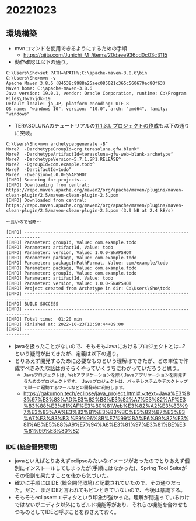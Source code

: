 # 20221023
## 環境構築
- mvnコマンドを使用できるようにするための手順
  -  https://qiita.com/Junichi_M_/items/20daee936cd0c03c3115
- 動作確認は以下の通り。

```
C:\Users\Sho>set PATH=%PATH%;C:\apache-maven-3.8.6\bin
C:\Users\Sho>mvn -v
Apache Maven 3.8.6 (84538c9988a25aec085021c365c560670ad80f63)
Maven home: C:\apache-maven-3.8.6
Java version: 19.0.1, vendor: Oracle Corporation, runtime: C:\Program Files\Java\jdk-19
Default locale: ja_JP, platform encoding: UTF-8
OS name: "windows 10", version: "10.0", arch: "amd64", family: "windows"
```

- TERASOLUNAのチュートリアルの[11.1.3.1. プロジェクトの作成](http://terasolunaorg.github.io/guideline/current/ja/Tutorial/TutorialTodo.html#id12)も以下の通りに突破。

```
C:\Users\Sho>mvn archetype:generate -B^
More?  -DarchetypeGroupId=org.terasoluna.gfw.blank^
More?  -DarchetypeArtifactId=terasoluna-gfw-web-blank-archetype^
More?  -DarchetypeVersion=5.7.1.SP1.RELEASE^
More?  -DgroupId=com.example.todo^
More?  -DartifactId=todo^
More?  -Dversion=1.0.0-SNAPSHOT
[INFO] Scanning for projects...
[INFO] Downloading from central: https://repo.maven.apache.org/maven2/org/apache/maven/plugins/maven-clean-plugin/2.5/maven-clean-plugin-2.5.pom
[INFO] Downloaded from central: https://repo.maven.apache.org/maven2/org/apache/maven/plugins/maven-clean-plugin/2.5/maven-clean-plugin-2.5.pom (3.9 kB at 2.4 kB/s)

～長いので省略～

[INFO] ----------------------------------------------------------------------------
[INFO] Parameter: groupId, Value: com.example.todo
[INFO] Parameter: artifactId, Value: todo
[INFO] Parameter: version, Value: 1.0.0-SNAPSHOT
[INFO] Parameter: package, Value: com.example.todo
[INFO] Parameter: packageInPathFormat, Value: com/example/todo
[INFO] Parameter: package, Value: com.example.todo
[INFO] Parameter: groupId, Value: com.example.todo
[INFO] Parameter: artifactId, Value: todo
[INFO] Parameter: version, Value: 1.0.0-SNAPSHOT
[INFO] Project created from Archetype in dir: C:\Users\Sho\todo
[INFO] ------------------------------------------------------------------------
[INFO] BUILD SUCCESS
[INFO] ------------------------------------------------------------------------
[INFO] Total time:  01:20 min
[INFO] Finished at: 2022-10-23T10:58:44+09:00
[INFO] ------------------------------------------------------------------------
```

- javaを扱ったことがないので、そもそもJavaにおけるプロジェクトとは...?という疑問が出てきたが、定義は以下の通り。
- とりあえず開発するために必要なものという理解はできたが、どの単位で作成すべきみたな話はおそらくやっていくうちにわかっていだろうと思う。
  - `Javaプロジェクトは、Webアプリケーションを除くJavaアプリケーションを開発するためのプロジェクトです。 Javaプロジェクトは、バッチシステムやデスクトップで単一に起動するツールなどの開発時に利用します。`
  - https://gakumon.tech/eclipse/java_project.html#:~:text=Java%E3%83%97%E3%83%AD%E3%82%B8%E3%82%A7%E3%82%AF%E3%83%88%E3%81%AF%E3%80%81Web%E3%82%A2%E3%83%97%E3%83%AA%E3%82%B1%E3%83%BC%E3%82%B7%E3%83%A7%E3%83%B3,%E9%96%8B%E7%99%BA%E6%99%82%E3%81%AB%E5%88%A9%E7%94%A8%E3%81%97%E3%81%BE%E3%81%99%E3%80%82

### IDE (統合開発環境)
- javaといえばとりあえずeclipseみたいなイメージがあったのでとりあえず個別にインストールしてしまったが(手順にはなかった)、Spring Tool Suiteがその役割を果たすことを後から気づいた。
- 確かに手順にはIDE (統合開発環境)と記載されていたので、その通りだった。だた、まだIDEと言われてもピンときていないので、今後は意識する。
- そもそもeclipse＝エディタという印象が強かった。理解が間違っているわけではないがエディタ以外にもビルド機能等があり、それらの機能を合わせもつものとしてIDEと呼ぶことをおさえておく。

